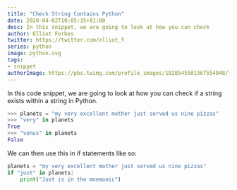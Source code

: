 ```yaml
---
title: "Check String Contains Python"
date: 2020-04-02T10:05:15+01:00
desc: In this snippet, we are going to look at how you can check
author: Elliot Forbes
twitter: https://twitter.com/elliot_f
series: python
image: python.svg
tags:
- snippet
authorImage: https://pbs.twimg.com/profile_images/1028545501367554048/lzr43cQv_400x400.jpg
---
```


In this code snippet, we are going to look at how you can check if a string exists within a string in Python.

```py
>>> planets = "my very excellent mother just served us nine pizzas"
>>> "very" in planets
True
>>> "venus" in planets
False
```

We can then use this in if statements like so:

```py
planets = "my very excellent mother just served us nine pizzas"
if "just" in planets:
    print("Just is in the mnemonic")
```